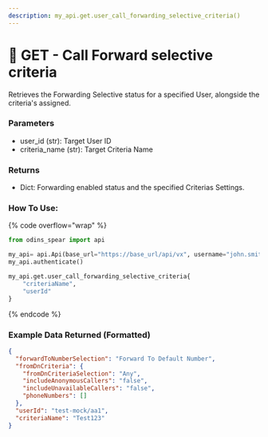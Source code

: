 ```yaml
---
description: my_api.get.user_call_forwarding_selective_criteria()
---
```


# 🚗 GET - Call Forward selective criteria

Retrieves the Forwarding Selective status for a specified User, alongside the criteria's assigned.

### Parameters&#x20;

* user\_id (str): Target User ID
* criteria_name (str): Target Criteria Name


### Returns

* Dict: Forwarding enabled status and the specified Criterias Settings.

### How To Use:

{% code overflow="wrap" %}
```python
from odins_spear import api

my_api= api.Api(base_url="https://base_url/api/vx", username="john.smith", password="ODIN_INSTANCE_1")
my_api.authenticate()

my_api.get.user_call_forwarding_selective_criteria{
    "criteriaName",
    "userId"
}


```
{% endcode %}

### Example Data Returned (Formatted)

```json
{
  "forwardToNumberSelection": "Forward To Default Number",
  "fromDnCriteria": {
    "fromDnCriteriaSelection": "Any",
    "includeAnonymousCallers": "false",
    "includeUnavailableCallers": "false",
    "phoneNumbers": []
  },
  "userId": "test-mock/aa1",
  "criteriaName": "Test123"
}

```